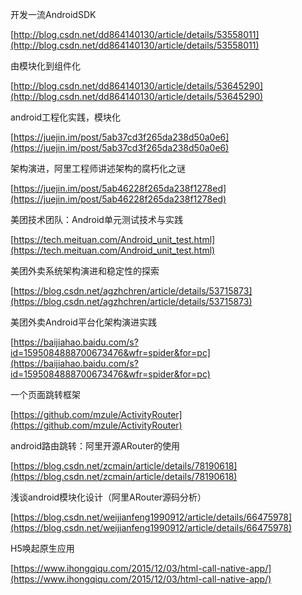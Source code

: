 开发一流AndroidSDK

[http://blog.csdn.net/dd864140130/article/details/53558011](http://blog.csdn.net/dd864140130/article/details/53558011)

由模块化到组件化

[http://blog.csdn.net/dd864140130/article/details/53645290](http://blog.csdn.net/dd864140130/article/details/53645290)

android工程化实践，模块化

[https://juejin.im/post/5ab37cd3f265da238d50a0e6](https://juejin.im/post/5ab37cd3f265da238d50a0e6)

架构演进，阿里工程师讲述架构的腐朽化之谜

[https://juejin.im/post/5ab46228f265da238f1278ed](https://juejin.im/post/5ab46228f265da238f1278ed)

美团技术团队：Android单元测试技术与实践

[https://tech.meituan.com/Android_unit_test.html](https://tech.meituan.com/Android_unit_test.html)

美团外卖系统架构演进和稳定性的探索

[https://blog.csdn.net/agzhchren/article/details/53715873](https://blog.csdn.net/agzhchren/article/details/53715873)

美团外卖Android平台化架构演进实践

[https://baijiahao.baidu.com/s?id=1595084888700673476&wfr=spider&for=pc](https://baijiahao.baidu.com/s?id=1595084888700673476&wfr=spider&for=pc)

一个页面跳转框架

[https://github.com/mzule/ActivityRouter](https://github.com/mzule/ActivityRouter)

android路由跳转：阿里开源ARouter的使用

[https://blog.csdn.net/zcmain/article/details/78190618](https://blog.csdn.net/zcmain/article/details/78190618)

浅谈android模块化设计（阿里ARouter源码分析）

[https://blog.csdn.net/weijianfeng1990912/article/details/66475978](https://blog.csdn.net/weijianfeng1990912/article/details/66475978)

H5唤起原生应用

[https://www.ihongqiqu.com/2015/12/03/html-call-native-app/](https://www.ihongqiqu.com/2015/12/03/html-call-native-app/)